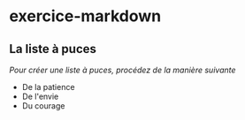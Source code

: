 # exercice-markdown

## La liste à puces

*Pour créer une liste à puces, procédez de la manière suivante*

 * De la patience
 * De l'envie 
 * Du courage


